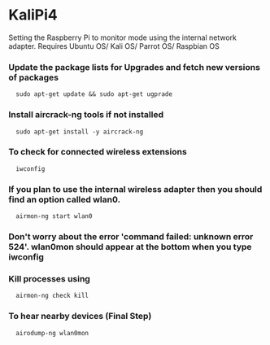 # KaliPi4
Setting the Raspberry Pi to monitor mode using the internal network adapter. Requires Ubuntu OS/ Kali OS/ Parrot OS/ Raspbian OS

### Update the package lists for Upgrades and fetch new versions of packages 
```
  sudo apt-get update && sudo apt-get ugprade
```

### Install aircrack-ng tools if not installed
```
  sudo apt-get install -y aircrack-ng
```

### To check for connected wireless extensions
```
  iwconfig
```

### If you plan to use the internal wireless adapter then you should find an option called wlan0.
```
  airmon-ng start wlan0
```

### Don't worry about the error 'command failed: unknown error 524'. wlan0mon should appear at the bottom when you type iwconfig

### Kill processes using
```
  airmon-ng check kill
```

### To hear nearby devices (Final Step) 
```
  airodump-ng wlan0mon
```
